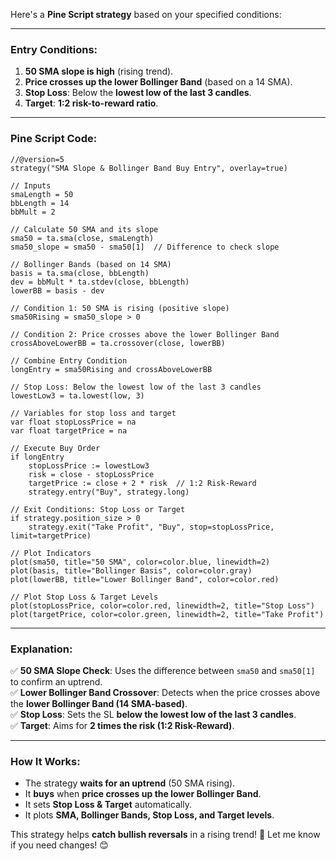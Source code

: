 Here's a **Pine Script strategy** based on your specified conditions:

---

### **Entry Conditions:**

1. **50 SMA slope is high** (rising trend).
2. **Price crosses up the lower Bollinger Band** (based on a 14 SMA).
3. **Stop Loss**: Below the **lowest low of the last 3 candles**.
4. **Target**: **1:2 risk-to-reward ratio**.

---

### **Pine Script Code:**

```pinescript
//@version=5
strategy("SMA Slope & Bollinger Band Buy Entry", overlay=true)

// Inputs
smaLength = 50
bbLength = 14
bbMult = 2

// Calculate 50 SMA and its slope
sma50 = ta.sma(close, smaLength)
sma50_slope = sma50 - sma50[1]  // Difference to check slope

// Bollinger Bands (based on 14 SMA)
basis = ta.sma(close, bbLength)
dev = bbMult * ta.stdev(close, bbLength)
lowerBB = basis - dev

// Condition 1: 50 SMA is rising (positive slope)
sma50Rising = sma50_slope > 0

// Condition 2: Price crosses above the lower Bollinger Band
crossAboveLowerBB = ta.crossover(close, lowerBB)

// Combine Entry Condition
longEntry = sma50Rising and crossAboveLowerBB

// Stop Loss: Below the lowest low of the last 3 candles
lowestLow3 = ta.lowest(low, 3)

// Variables for stop loss and target
var float stopLossPrice = na
var float targetPrice = na

// Execute Buy Order
if longEntry
    stopLossPrice := lowestLow3
    risk = close - stopLossPrice
    targetPrice := close + 2 * risk  // 1:2 Risk-Reward
    strategy.entry("Buy", strategy.long)

// Exit Conditions: Stop Loss or Target
if strategy.position_size > 0
    strategy.exit("Take Profit", "Buy", stop=stopLossPrice, limit=targetPrice)

// Plot Indicators
plot(sma50, title="50 SMA", color=color.blue, linewidth=2)
plot(basis, title="Bollinger Basis", color=color.gray)
plot(lowerBB, title="Lower Bollinger Band", color=color.red)

// Plot Stop Loss & Target Levels
plot(stopLossPrice, color=color.red, linewidth=2, title="Stop Loss")
plot(targetPrice, color=color.green, linewidth=2, title="Take Profit")
```

---

### **Explanation:**

✅ **50 SMA Slope Check**: Uses the difference between `sma50` and `sma50[1]` to confirm an uptrend.  
✅ **Lower Bollinger Band Crossover**: Detects when the price crosses above the **lower Bollinger Band (14 SMA-based)**.  
✅ **Stop Loss**: Sets the SL **below the lowest low of the last 3 candles**.  
✅ **Target**: Aims for **2 times the risk (1:2 Risk-Reward)**.

---

### **How It Works:**

-   The strategy **waits for an uptrend** (50 SMA rising).
-   It **buys** when **price crosses up the lower Bollinger Band**.
-   It sets **Stop Loss & Target** automatically.
-   It plots **SMA, Bollinger Bands, Stop Loss, and Target levels**.

This strategy helps **catch bullish reversals** in a rising trend! 🚀 Let me know if you need changes! 😊
